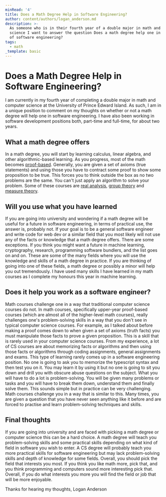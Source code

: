 ```yaml
---
minRead: '4'
title: Does a Math Degree Help in Software Engineering?
author: content/authors/logan_anderson.md
description: >-
  As someone who is in their fourth year of a double major in math and computer
  science I want to answer the question Does a math degree help one in the field
  of software engineering?
tags:
  - math
_template: basic
---
```


# Does a Math Degree Help in Software Engineering?

I am currently in my fourth year of completing a double major in math and computer science at the University of Prince Edward Island. As such, I am in a unique position to comment on my thoughts on whether or not a math degree will help one in software engineering. I have also been working in software development positions both, part-time and full-time, for about two years.

## What a math degree offers

In a math degree, you will start by learning calculus, linear algebra, and other algorithmic-based learning. As you progress, most of the math becomes [proof-based](https://en.wikipedia.org/wiki/Mathematical_proof). Generally, you are given a set of axioms (true statements) and using those you have to contract some proof to show some proposition to be true. This forces you to think outside the box as no two problems are the same. You can't just apply an algorithm to solve your problem. Some of these courses are [real analysis](https://en.wikipedia.org/wiki/Real_analysis), [group theory](https://en.wikipedia.org/wiki/Group_theory) and [measure theory](https://en.wikipedia.org/wiki/Measure_(mathematics)).

## Will you use what you have learned

If you are going into university and wondering if a math degree will be useful for a future in software engineering,  in terms of practical use, the answer is, probably not. If your goal is to be a general software engineer and write code for web dev or a similar field that you most likely will not use any of the facts or knowledge that a math degree offers. There are some exceptions. If you think you might want a future in machine learning, cryptography, research, programming software bundlers, and the list goes on and on. These are some of the many fields where you will use the knowledge and skills of a math degree in practice. If you are thinking of going into one of these fields, a math degree or possibly a minor will help you out tremendously. I have used many skills I have learned in my math courses as I complete my honours this year in machine learning.

## Does it help you work as a software engineer?

Math courses challenge one in a way that traditional computer science courses do not. In math courses, specifically upper-year proof-based courses (which are almost all of the higher-level math courses), really challenges one's problem-solving skills in a way that you don't see in typical computer science courses. For example, as I talked about before making a proof comes down to when given a set of axioms (truth facts) you must manipulate those facts to prove a given proposition. This is a skill that is rarely used in your computer science courses. From my experience, a lot of CS courses are about memorizing facts or algorithms and then using those facts or algorithms through coding assignments, general assignments and exams. This type of learning rarely comes up in a software engineering position. No one is going to ask you to memorize the typescript syntax and then test you on it. You may learn it by using it but no one is going to sit you down and drill you with obscure abuse questions on the subject. What you will have to do a lot is problem-solving. You will be given many problems or tasks and you will have to break them down, understand them and finally solve them. This sounds simple but in practice can be very challenging. Math courses challenge you in a way that is similar to this. Many times, you are given a question that you have never seen anything like it before and are forced to practise and learn problem-solving techniques and skills.

## Final thoughts

If you are going into university and are faced with picking a math degree or computer science this can be a hard choice. A math degree will teach you problem-solving skills and some practical skills depending on what kind of field in software you wish to enter. A CS degree will probably teach you more practical skills for software engineering but may lack problem-solving skills and depth of knowledge for some fields. Overall, you should pick the field that interests you most. If you think you like math more, pick that, and you think programming and computers sound more interesting pick that. Overall, if you do what interests you more you will find the field or job that will be more enjoyable.

Thanks for hearing my thoughts, Logan Anderson
